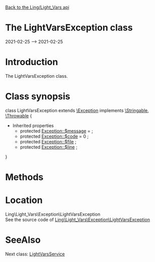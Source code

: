 [Back to the Ling/Light_Vars api](https://github.com/lingtalfi/Light_Vars/blob/master/doc/api/Ling/Light_Vars.md)



The LightVarsException class
================
2021-02-25 --> 2021-02-25






Introduction
============

The LightVarsException class.



Class synopsis
==============


class <span class="pl-k">LightVarsException</span> extends [\Exception](http://php.net/manual/en/class.exception.php) implements [\Stringable](https://wiki.php.net/rfc/stringable), [\Throwable](http://php.net/manual/en/class.throwable.php) {

- Inherited properties
    - protected  [Exception::$message](#property-message) =  ;
    - protected  [Exception::$code](#property-code) = 0 ;
    - protected  [Exception::$file](#property-file) ;
    - protected  [Exception::$line](#property-line) ;

}






Methods
==============






Location
=============
Ling\Light_Vars\Exception\LightVarsException<br>
See the source code of [Ling\Light_Vars\Exception\LightVarsException](https://github.com/lingtalfi/Light_Vars/blob/master/Exception/LightVarsException.php)



SeeAlso
==============
Next class: [LightVarsService](https://github.com/lingtalfi/Light_Vars/blob/master/doc/api/Ling/Light_Vars/Service/LightVarsService.md)<br>
